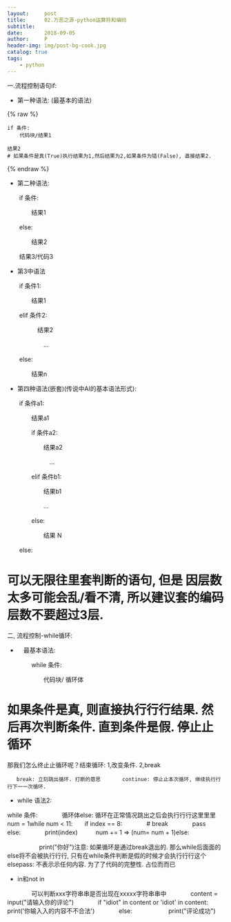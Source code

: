 ```yaml
---
layout:     post
title:      02.万恶之源-python运算符和编码
subtitle:   
date:       2018-09-05
author:     P
header-img: img/post-bg-cook.jpg
catalog: true
tags:
    - python
---
```

一.流程控制语句if:

- 第一种语法: (最基本的语法)

{% raw %}
```
if 条件:
    代码块/结果1

结果2
# 如果条件是真(True)执行结果为1,然后结果为2,如果条件为错(False), 直接结果2.
```
{% endraw %}

- 第二种语法: 

　　if 条件:

　　　　结果1

　　else:

　　　　结果2

　　结果3/代码3

- 第3中语法

　　if 条件1:

　　　　结果1

　　elif 条件2:

　　　　　结果2

　　　　　　...　

　　else:

　　　　结果n

- 第四种语法(嵌套)(传说中AI的基本语法形式):

　　if 条件a1:

　　　　结果a1

　　　　if 条件a2:

　　　　　　结果a2

　　　　　　　...

　　　　elif 条件b1:

　　　　　　结果b1

　　　　　　...

　　　　else:

　　　　　　结果 N

　　else:

# 可以无限往里套判断的语句, 但是 因层数太多可能会乱/看不清, 所以建议套的编码层数不要超过3层.

二, 流程控制-while循环:

- 　最基本语法:

　　　　while 条件:

　　　　　　代码块/ 循环体　　

# 如果条件是真, 则直接执⾏行行结果. 然后再次判断条件. 直到条件是假. 停⽌止循环

那我们怎么终⽌止循环呢？结束循环:  1,改变条件.  2,break

       break: 立刻跳出循环. 打断的意思       continue: 停⽌止本次循环, 继续执⾏行行下⼀一次循环.

- while 语法2:








while 条件:　　　　循环体else: 循环在正常情况跳出之后会执⾏行行这⾥里里num = 1while num < 11:　　if index == 8:　　　　# break　　　　pass　　else:　　　　print(index)　　　num += 1 => (num= num + 1)else: 

　　       　　　print("你好")注意: 如果循环是通过break退出的. 那么while后⾯面的else将不会被执⾏行行, 只有在while条件判断是假的时候才会执⾏行行这个elsepass: 不表⽰示任何内容. 为了了代码的完整性. 占位⽽而已

-  in和not in








　　　　可以判断xxx字符串串是否出现在xxxxx字符串串中　　　　content = input("请输入你的评论")　　　　if "idiot" in content or 'idiot' in content:　　　　　　print('你输⼊入的内容不不合法')　　　　else:　　　　　　print("评论成功")

　　
